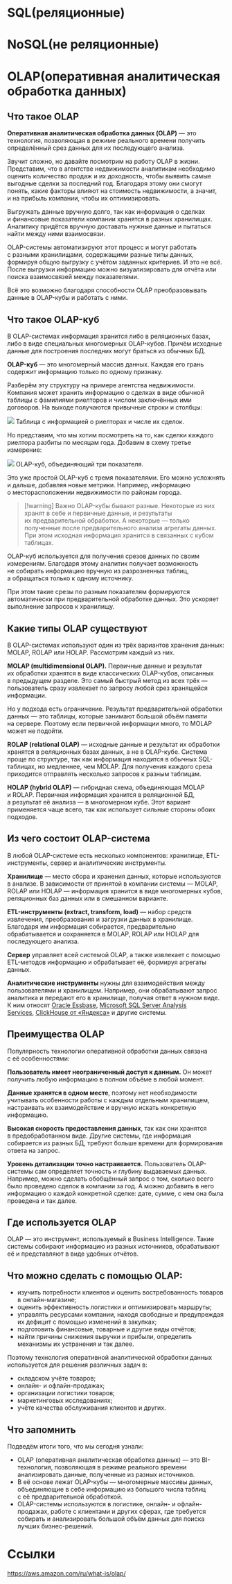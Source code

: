 # SQL(реляционные)


# NoSQL(не реляционные)


# OLAP(оперативная аналитическая обработка данных)

## Что такое OLAP

**Оперативная аналитическая обработка данных (OLAP)** — это технология, позволяющая в режиме реального времени получить определённый срез данных для их последующего анализа.

Звучит сложно, но давайте посмотрим на работу OLAP в жизни. Представим, что в агентстве недвижимости аналитикам необходимо оценить количество продаж и их доходность, чтобы выявить самые выгодные сделки за последний год. Благодаря этому они смогут понять, какие факторы влияют на стоимость недвижимости, а значит, и на прибыль компании, чтобы их оптимизировать.

Выгружать данные вручную долго, так как информация о сделках и финансовые показатели компании хранятся в разных хранилищах. Аналитику придётся вручную доставать нужные данные и пытаться найти между ними взаимосвязи.

OLAP-системы автоматизируют этот процесс и могут работать с разными хранилищами, содержащими разные типы данных, формируя общую выгрузку с учётом заданных критериев. И это не всё. После выгрузки информацию можно визуализировать для отчёта или поиска взаимосвязей между показателями.

Всё это возможно благодаря способности OLAP преобразовывать данные в OLAP-кубы и работать с ними.

## Что такое OLAP-куб

В OLAP-системах информация хранится либо в реляционных базах, либо в виде специальных многомерных OLAP-кубов. Причём исходные данные для построения последних могут браться из обычных БД.

**OLAP-куб** — это многомерный массив данных. Каждая его грань содержит информацию только по одному признаку.

Разберём эту структуру на примере агентства недвижимости. Компания может хранить информацию о сделках в виде обычной таблицы с фамилиями риелторов и числом заключённых ими договоров. На выходе получаются привычные строки и столбцы:

![](https://skillbox.ru/upload/setka_images/11511626022024_accf102caaa970ce65d217b9ae9a8e9a57caa67c.jpg)
Таблица с информацией о риелторах и числе их сделок.  

Но представим, что мы хотим посмотреть на то, как сделки каждого риелтора разбиты по месяцам года. Добавим в схему третье измерение:

![](https://skillbox.ru/upload/setka_images/11511626022024_278cadb5c5a600fd354bbb4a32acf34407bf98f0.png)
OLAP-куб, объединяющий три показателя.  

Это уже простой OLAP-куб с тремя показателями. Его можно усложнять и дальше, добавляя новые метрики. Например, информацию о месторасположении недвижимости по районам города.

> [!warning] Важно
> OLAP-кубы бывают разные. Некоторые из них хранят в себе и первичные данные, и результаты их предварительной обработки. А некоторые — только полученные после предварительного анализа агрегаты данных. При этом исходная информация хранится в связанных с кубом таблицах.

OLAP-куб используется для получения срезов данных по своим измерениям. Благодаря этому аналитик получает возможность не собирать информацию вручную из разрозненных таблиц, а обращаться только к одному источнику.

При этом такие срезы по разным показателям формируются автоматически при предварительной обработке данных. Это ускоряет выполнение запросов к хранилищу.

## Какие типы OLAP существуют

В OLAP-системах используют один из трёх вариантов хранения данных: MOLAP, ROLAP или HOLAP. Рассмотрим каждый из них.

**MOLAP (multidimensional OLAP).** Первичные данные и результат их обработки хранятся в виде классических OLAP-кубов, описанных в предыдущем разделе. Это самый быстрый метод из всех трёх — пользователь сразу извлекает по запросу любой срез хранящейся информации.

Но у подхода есть ограничение. Результат предварительной обработки данных — это таблицы, которые занимают большой объём памяти на сервере. Поэтому если первичной информации много, то MOLAP может не подойти.

**ROLAP (relational OLAP)** — исходные данные и результат их обработки хранятся в реляционных базах данных, а не в OLAP-кубе. Система проще по структуре, так как информация находится в обычных SQL-таблицах, но медленнее, чем MOLAP. Для получения каждого среза приходится отправлять несколько запросов к разным таблицам.

**HOLAP (hybrid OLAP)** — гибридная схема, объединяющая MOLAP и ROLAP. Первичная информация хранится в реляционной БД, а результат её анализа — в многомерном кубе. Этот вариант применяется чаще всего, так как использует сильные стороны обоих подходов.

## Из чего состоит OLAP-система

В любой OLAP-системе есть несколько компонентов: хранилище, ETL-инструменты, сервер и аналитические инструменты.

**Хранилище** — место сбора и хранения данных, которые используются в анализе. В зависимости от принятой в компании системы — MOLAP, ROLAP или HOLAP — информация хранится в виде многомерных кубов, реляционных баз данных или в смешанном варианте.

**ETL-инструменты (extract, transform, load)** — набор средств извлечения, преобразования и загрузки данных в хранилище. Благодаря им информация собирается, предварительно обрабатывается и сохраняется в MOLAP, ROLAP или HOLAP для последующего анализа.

**Сервер** управляет всей системой OLAP, а также извлекает с помощью ETL-методов информацию и обрабатывает её, формируя агрегаты данных.

**Аналитические инструменты** нужны для взаимодействия между пользователями и хранилищем. Например, они обрабатывают запрос аналитика и передают его в хранилище, получая ответ в нужном виде. К ним относят [Oracle Essbase](https://www.oracle.com/cis/business-analytics/essbase.html), [Microsoft SQL Server Analysis Services](https://learn.microsoft.com/ru-ru/analysis-services/analysis-services-overview?view=asallproducts-allversions), [ClickHouse от «Яндекса»](https://yandex.ru/dev/clickhouse/) и другие системы.

## Преимущества OLAP

Популярность технологии оперативной обработки данных связана с её особенностями:

**Пользователь имеет неограниченный доступ к данным.** Он может получить любую информацию в полном объёме в любой момент.

**Данные хранятся в одном месте**, поэтому нет необходимости учитывать особенности работы с каждым отдельным хранилищем, настраивать их взаимодействие и вручную искать конкретную информацию.

**Высокая скорость предоставления данных**, так как они хранятся в предобработанном виде. Другие системы, где информация собирается из разных БД, требуют больше времени для формирования ответа на запрос.

**Уровень детализации точно настраивается.** Пользователь OLAP-системы сам определяет точность и глубину выдаваемых данных. Например, можно сделать обобщённый запрос о том, сколько всего было проведено сделок в компании за год. А можно добавить в него информацию о каждой конкретной сделке: дате, сумме, с кем она была проведена и так далее.

## Где используется OLAP

OLAP — это инструмент, используемый в Business Intelligence. Такие системы собирают информацию из разных источников, обрабатывают её и представляют в виде удобных отчётов.

## Что можно сделать с помощью OLAP:
- изучить потребности клиентов и оценить востребованность товаров в онлайн-магазине;
- оценить эффективность логистики и оптимизировать маршруты;
- управлять ресурсами компании, находя свободные и предупреждая их дефицит с помощью изменений в закупках;
- подготовить финансовые, товарные и другие виды отчётов;
- найти причины снижения выручки и прибыли, определить механизмы их устранения и так далее.

Поэтому технология оперативной аналитической обработки данных используется для решения различных задач в:

- складском учёте товаров;
- онлайн- и офлайн-продажах;
- организации логистики товаров;
- маркетинговых исследованиях;
- учёте качества обслуживания клиентов и других.

## Что запомнить

Подведём итоги того, что мы сегодня узнали:

- OLAP (оперативная аналитическая обработка данных) — это BI-технология, позволяющая в режиме реального времени анализировать данные, полученные из разных источников.
- В её основе лежат OLAP-кубы — многомерные массивы данных, объединяющие в себе информацию из большого числа таблиц с её предварительной обработкой.
- OLAP-системы используются в логистике, онлайн- и офлайн-продажах, работе с клиентами и других сферах, где требуется собирать и анализировать большой объём данных для поиска лучших бизнес-решений.
# Ссылки
https://aws.amazon.com/ru/what-is/olap/